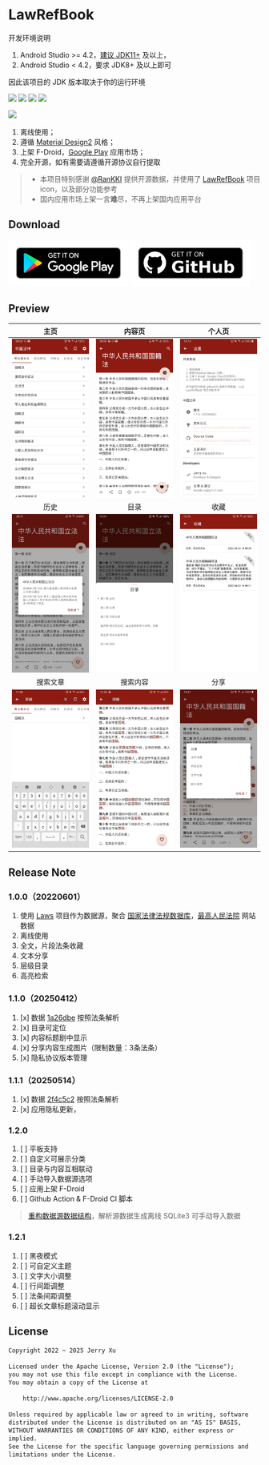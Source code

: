 # LawRefBook

开发环境说明

1. Android Studio >= 4.2，[建议 JDK11+](https://developer.android.google.cn/studio/releases/past-releases?hl=zh-cn#4-2-0) 及以上， 
2. Android Studio < 4.2，要求 JDK8+ 及以上即可

因此该项目的 JDK 版本取决于你的运行环境

[![](https://img.shields.io/badge/Android%20Studio-Chipmunk%202021.2.1+-06?logo=Android%20Studio&labelColor=02303A)](https://developer.android.google.cn/studio/releases)
[![](https://img.shields.io/badge/Compatibleby-SDK%2024%20~%2034-06?logo=Android&labelColor=02303A)](https://developer.android.google.cn/reference)
[![](https://img.shields.io/badge/Use%20up%20by-JDK%201.11+-important?logo=openjdk&labelColor=02303A)](https://jdk.java.net/java-se-ri/11)
[![](https://img.shields.io/badge/Build%20up%20by-Gradle%208.0%20bin-06A0CE?logo=Gradle&labelColor=02303A)](https://docs.gradle.org/8.0/release-notes.html)

[![](https://github.com/IncoderApp/LawRefBook/actions/workflows/android.yml/badge.svg?branch=main)](https://github.com/IncoderApp/LawRefBook/actions)

1. 离线使用；
2. 遵循 [Material Design2](https://m2.material.io) 风格；
3. 上架 F-Droid，[Google Play](https://play.google.com/store/apps/details?id=app.incoder.lawrefbook)  应用市场；
4. 完全开源，如有需要请遵循开源协议自行提取

> * 本项目特别感谢 [@RanKKI](https://github.com/RanKKI) 提供开源数据，并使用了 [LawRefBook](https://github.com/RanKKI/LawRefBook) 项目 icon，以及部分功能参考
> * 国内应用市场上架一言**难**尽，不再上架国内应用平台

## Download

[<img alt="下载应用，请到 Google Play" src="art/google-play.png" width="240">](https://play.google.com/store/apps/details?id=app.incoder.lawrefbook) [<img alt="下载应用，请到 Github" src="art/github.png" width="240">](https://github.com/IncoderApp/LawRefBook/releases)

[//]: # ()
[//]: # (> LawRefBook 是一个可重复构建的应用，你不需要担心 F-Droid 和其他应用商店签名问题，参见：[向可重现的 F-Droid 前进]&#40;https://f-droid.org/zh_Hans/2023/01/15/towards-a-reproducible-fdroid.html&#41;)

## Preview

|                                主页                                |                                内容页                                 |                            个人页                             |
|:----------------------------------------------------------------:|:------------------------------------------------------------------:|:----------------------------------------------------------:|
|      ![主页](fastlane/metadata/zh-CN/images/phoneScreenshots/feed.jpg)      |     ![内容页](fastlane/metadata/zh-CN/images/phoneScreenshots/article.jpg)     |  ![个人页](fastlane/metadata/zh-CN/images/phoneScreenshots/about.jpg)  |
|                                历史                                |                                 目录                                 |                             收藏                             |
|    ![历史](fastlane/metadata/zh-CN/images/phoneScreenshots/history.jpg)     |     ![目录](fastlane/metadata/zh-CN/images/phoneScreenshots/catalog.jpg)      | ![收藏](fastlane/metadata/zh-CN/images/phoneScreenshots/favorite.jpg) |
|                               搜索文章                               |                                搜索内容                                |                             分享                             |
| ![搜索文章](fastlane/metadata/zh-CN/images/phoneScreenshots/title-search.jpg) | ![搜索内容](fastlane/metadata/zh-CN/images/phoneScreenshots/article-search.jpg) |  ![收藏](fastlane/metadata/zh-CN/images/phoneScreenshots/share.jpg)   |

## Release Note

### 1.0.0（20220601）

1. 使用 [Laws](https://github.com/LawRefBook/Laws) 项目作为数据源，聚合 [国家法律法规数据库](https://flk.npc.gov.cn)，[最高人民法院](https://www.court.gov.cn) 网站数据
2. 离线使用
3. 全文，片段法条收藏
4. 文本分享
5. 层级目录
6. 高亮检索

### 1.1.0（20250412）

1. [x] 数据 [1a26dbe](https://github.com/LawRefBook/Laws/tree/1a26dbeebd942b0782fb0d7d282e4c4732b22fa1) 按照法条解析
2. [x] 目录可定位
3. [x] 内容标题剧中显示
4. [x] 分享内容生成图片（限制数量：3条法条）
5. [x] 隐私协议版本管理

### 1.1.1（20250514）

1. [x] 数据 [2f4c5c2](https://github.com/LawRefBook/Laws/tree/2f4c5c23716267af9dbebbbbd6cbbf732b101981) 按照法条解析
2. [x] 应用隐私更新，

### 1.2.0

1. [ ] 平板支持
2. [ ] 自定义可展示分类
3. [ ] 目录与内容互相联动
4. [ ] 手动导入数据源选项
5. [ ] 应用上架 F-Droid
6. [ ] Github Action & F-Droid CI 脚本

> [重构数据源数据结构](https://github.com/IncoderApp/Laws)，解析源数据生成离线 SQLite3 可手动导入数据

### 1.2.1

1. [ ] 黑夜模式
2. [ ] 可自定义主题
3. [ ] 文字大小调整
4. [ ] 行间距调整
5. [ ] 法条间距调整
6. [ ] 超长文章标题滚动显示

## License

```text
Copyright 2022 ~ 2025 Jerry Xu

Licensed under the Apache License, Version 2.0 (the "License");
you may not use this file except in compliance with the License.
You may obtain a copy of the License at

    http://www.apache.org/licenses/LICENSE-2.0

Unless required by applicable law or agreed to in writing, software
distributed under the License is distributed on an "AS IS" BASIS,
WITHOUT WARRANTIES OR CONDITIONS OF ANY KIND, either express or implied.
See the License for the specific language governing permissions and
limitations under the License.
```
